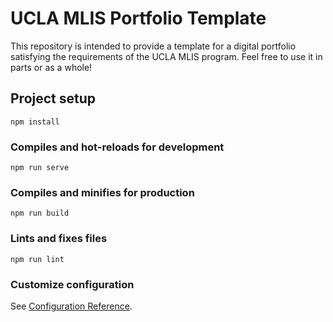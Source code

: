 # UCLA MLIS Portfolio Template
This repository is intended to provide a template for a digital portfolio satisfying the requirements of the UCLA MLIS program. Feel free to use it in parts or as a whole!

## Project setup
```
npm install
```

### Compiles and hot-reloads for development
```
npm run serve
```

### Compiles and minifies for production
```
npm run build
```

### Lints and fixes files
```
npm run lint
```

### Customize configuration
See [Configuration Reference](https://cli.vuejs.org/config/).